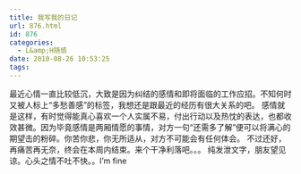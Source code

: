 ```yaml
---
title: 我写我的日记
url: 876.html
id: 876
categories:
  - L&amp;H随感
date: 2010-08-26 10:53:25
tags:
---
```


最近心情一直比较低沉，大致是因为纠结的感情和即将面临的工作应招。不知何时又被人标上“多愁善感”的标签，我想还是跟最近的经历有很大关系的吧。 感情就是这样，有时觉得能真心喜欢一个人实属不易，付出行动以及热忱的表达，也都收效甚微。因为毕竟感情是两厢情愿的事情，对方一句“还需多了解”便可以将满心的期望击的粉碎。你苦你悲，你无所适从，对方不可能会有任何体会。 不过还好，再痛苦再无奈，终会在本周内结束。来个干净利落吧。。。 纯发泄文字，朋友望见谅。心头之情不吐不快。。I’m fine